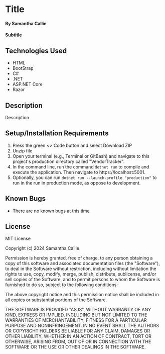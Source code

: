 # Title

#### By **Samantha Callie**

#### Subtitle

## Technologies Used

* HTML
* BootStrap
* C#
* .NET
* ASP.NET Core
* Razor

## Description

Description

## Setup/Installation Requirements

1. Press the green <> Code button and select Download ZIP
2. Unzip file
4. Open your terminal (e.g., Terminal or GitBash) and navigate to this project's production directory called "VendorTracker".
5. In the command line, run the command `dotnet run` to compile and execute the application. Then navigate to https://localhost:5001.
6. Optionally, you can run `dotnet run --launch-profile "production"` to run in the run in production mode, as oppose to development.

## Known Bugs

* There are no known bugs at this time

## License

MIT License

Copyright (c) 2024 Samantha Callie

Permission is hereby granted, free of charge, to any person obtaining a copy
of this software and associated documentation files (the "Software"), to deal
in the Software without restriction, including without limitation the rights
to use, copy, modify, merge, publish, distribute, sublicense, and/or sell
copies of the Software, and to permit persons to whom the Software is
furnished to do so, subject to the following conditions:

The above copyright notice and this permission notice shall be included in all
copies or substantial portions of the Software.

THE SOFTWARE IS PROVIDED "AS IS", WITHOUT WARRANTY OF ANY KIND, EXPRESS OR
IMPLIED, INCLUDING BUT NOT LIMITED TO THE WARRANTIES OF MERCHANTABILITY,
FITNESS FOR A PARTICULAR PURPOSE AND NONINFRINGEMENT. IN NO EVENT SHALL THE
AUTHORS OR COPYRIGHT HOLDERS BE LIABLE FOR ANY CLAIM, DAMAGES OR OTHER
LIABILITY, WHETHER IN AN ACTION OF CONTRACT, TORT OR OTHERWISE, ARISING FROM,
OUT OF OR IN CONNECTION WITH THE SOFTWARE OR THE USE OR OTHER DEALINGS IN THE
SOFTWARE.